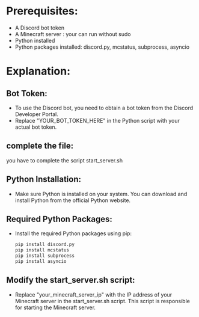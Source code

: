 # Prerequisites:

- A Discord bot token
- A Minecraft server : your can run without sudo
- Python installed
- Python packages installed: discord.py, mcstatus, subprocess, asyncio

# Explanation:

## Bot Token:

- To use the Discord bot, you need to obtain a bot token from the Discord Developer Portal.
- Replace "YOUR_BOT_TOKEN_HERE" in the Python script with your actual bot token.

## complete the file:
you have to complete the script start_server.sh

## Python Installation:

- Make sure Python is installed on your system. You can download and install Python from the official Python website.

## Required Python Packages:

- Install the required Python packages using pip:

  ```bash
  pip install discord.py
  pip install mcstatus
  pip install subprocess
  pip install asyncio

## Modify the start_server.sh script:

- Replace "your_minecraft_server_ip" with the IP address of your Minecraft server in the start_server.sh script. This script is responsible for starting the Minecraft server.

